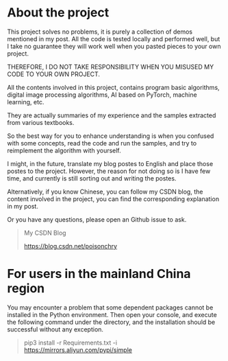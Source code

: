 # About the project

This project solves no problems, it is purely a collection of demos mentioned in my post. All the code is tested locally and performed well, but I take no guarantee they will work well when you pasted pieces to your own project.  

THEREFORE, I DO NOT TAKE RESPONSIBILITY WHEN YOU MISUSED MY CODE TO YOUR OWN PROJECT.

All the contents involved in this project, contains program basic algorithms, digital image processing algorithms, AI based on PyTorch, machine learning, etc.

They are actually summaries of my experience and the samples extracted from various textbooks. 

So the best way for you to enhance understanding is when you confused with some concepts, read the code and run the samples, and try to reimplement the algorithm with yourself.

I might, in the future, translate my blog postes to English and place those postes to the project. However, the reason for not doing so is I have few time, and currently is still sorting out and writing the postes.

Alternatively, if you know Chinese, you can follow my CSDN blog, the content involved in the project, you can find the corresponding explanation in my post.

Or you have any questions, please open an Github issue to ask.

> My CSDN Blog
>
> https://blog.csdn.net/poisonchry

# For users in the mainland China region

You may encounter a problem that some dependent packages cannot be installed in the Python environment. Then open your console, and execute the following command under the directory, and the installation should be successful without any exception.

> pip3 install -r Requirements.txt -i https://mirrors.aliyun.com/pypi/simple